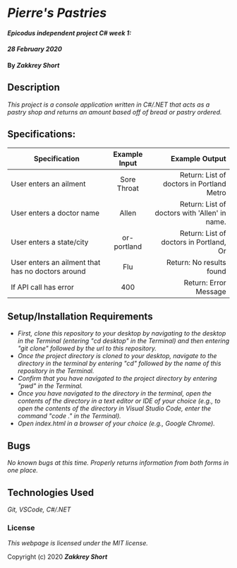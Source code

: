 # _Pierre's Pastries_

#### _Epicodus independent project C# week 1:_
#### _28 February 2020_

#### By _**Zakkrey Short**_

## Description

_This project is a console application written in C#/.NET that acts as a pastry shop and returns an amount based off of bread or pastry ordered._

## Specifications:


| Specification | Example Input | Example Output |
| ------------- |:-------------:| --------------:|
| User enters an ailment | Sore Throat | Return: List of doctors in Portland Metro |
| User enters a doctor name | Allen | Return: List of doctors with 'Allen' in name. |
| User enters a state/city | or-portland | Return: List of doctors in Portland, Or |
| User enters an ailment that has no doctors around | Flu | Return: No results found |
| If API call has error | 400 | Return: Error Message |




## Setup/Installation Requirements

* _First, clone this repository to your desktop by navigating to the desktop in the Terminal (entering "cd desktop" in the Terminal) and then entering "git clone" followed by the url to this repository._
* _Once the project directory is cloned to your desktop, navigate to the directory in the terminal by entering "cd" followed by the name of this repository in the Terminal._
* _Confirm that you have navigated to the project directory by entering "pwd" in the Terminal._
* _Once you have navigated to the directory in the terminal, open the contents of the directory in a text editor or IDE of your choice (e.g., to open the contents of the directory in Visual Studio Code, enter the command "code ." in the Terminal)._
* _Open index.html in a browser of your choice (e.g., Google Chrome)._



## Bugs
_No known bugs at this time. Properly returns information from both forms in one place._

## Technologies Used

_Git, VSCode, C#/.NET_

### License

*This webpage is licensed under the MIT license.*

Copyright (c) 2020 **_Zakkrey Short_**